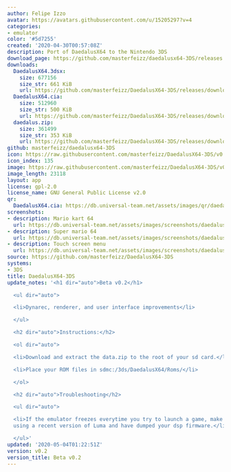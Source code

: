 ```yaml
---
author: Felipe Izzo
avatar: https://avatars.githubusercontent.com/u/15205297?v=4
categories:
- emulator
color: '#5d7255'
created: '2020-04-30T00:57:08Z'
description: Port of DaedalusX64 to the Nintendo 3DS
download_page: https://github.com/masterfeizz/daedalusx64-3DS/releases
downloads:
  DaedalusX64.3dsx:
    size: 677156
    size_str: 661 KiB
    url: https://github.com/masterfeizz/DaedalusX64-3DS/releases/download/v0.2/DaedalusX64.3dsx
  DaedalusX64.cia:
    size: 512960
    size_str: 500 KiB
    url: https://github.com/masterfeizz/DaedalusX64-3DS/releases/download/v0.2/DaedalusX64.cia
  daedalus.zip:
    size: 361499
    size_str: 353 KiB
    url: https://github.com/masterfeizz/DaedalusX64-3DS/releases/download/v0.2/daedalus.zip
github: masterfeizz/daedalusx64-3DS
icon: https://raw.githubusercontent.com/masterfeizz/DaedalusX64-3DS/v0.2/Source/SysCTR/Resources/icon.png
icon_index: 135
image: https://raw.githubusercontent.com/masterfeizz/DaedalusX64-3DS/v0.2/Source/SysCTR/Resources/banner.png
image_length: 23118
layout: app
license: gpl-2.0
license_name: GNU General Public License v2.0
qr:
  DaedalusX64.cia: https://db.universal-team.net/assets/images/qr/daedalusx64-cia.png
screenshots:
- description: Mario kart 64
  url: https://db.universal-team.net/assets/images/screenshots/daedalusx64-3ds/mario-kart-64.png
- description: Super mario 64
  url: https://db.universal-team.net/assets/images/screenshots/daedalusx64-3ds/super-mario-64.png
- description: Touch screen menu
  url: https://db.universal-team.net/assets/images/screenshots/daedalusx64-3ds/touch-screen-menu.png
source: https://github.com/masterfeizz/DaedalusX64-3DS
systems:
- 3DS
title: DaedalusX64-3DS
update_notes: '<h1 dir="auto">Beta v0.2</h1>

  <ul dir="auto">

  <li>Dynarec, renderer, and user interface improvements</li>

  </ul>

  <h2 dir="auto">Instructions:</h2>

  <ol dir="auto">

  <li>Download and extract the data.zip to the root of your sd card.</li>

  <li>Place your ROM files in sdmc:/3ds/DaedalusX64/Roms/</li>

  </ol>

  <h2 dir="auto">Troubleshooting</h2>

  <ul dir="auto">

  <li>If the emulator freezes everytime you try to launch a game, make sure you are
  using a recent version of Luma and have dumped your dsp firmware.</li>

  </ul>'
updated: '2020-05-04T01:22:51Z'
version: v0.2
version_title: Beta v0.2
---
```

